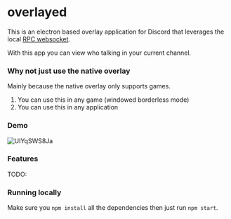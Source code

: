 # overlayed

This is an electron based overlay application for Discord that leverages the local [RPC websocket](https://discord.com/developers/docs/topics/rpc).

With this app you can view who talking in your current channel.
### Why not just use the native overlay

Mainly because the native overlay only supports games. 

1. You can use this in any game (windowed borderless mode)
1. You can use this in any application

### Demo
![UIYqSWS8Ja](https://user-images.githubusercontent.com/996134/140843479-0f349668-5e1d-48aa-b546-1ca90212ec2e.gif)

### Features

TODO:

### Running locally

Make sure you `npm install` all the dependencies then just run `npm start`.
